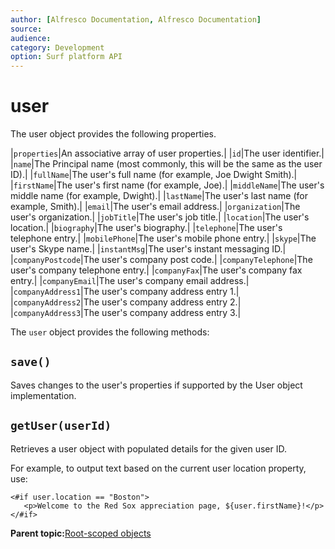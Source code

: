 ```yaml
---
author: [Alfresco Documentation, Alfresco Documentation]
source: 
audience: 
category: Development
option: Surf platform API
---
```


# user

The user object provides the following properties.

|`properties`|An associative array of user properties.|
|`id`|The user identifier.|
|`name`|The Principal name \(most commonly, this will be the same as the user ID\).|
|`fullName`|The user's full name \(for example, Joe Dwight Smith\).|
|`firstName`|The user's first name \(for example, Joe\).|
|`middleName`|The user's middle name \(for example, Dwight\).|
|`lastName`|The user's last name \(for example, Smith\).|
|`email`|The user's email address.|
|`organization`|The user's organization.|
|`jobTitle`|The user's job title.|
|`location`|The user's location.|
|`biography`|The user's biography.|
|`telephone`|The user's telephone entry.|
|`mobilePhone`|The user's mobile phone entry.|
|`skype`|The user's Skype name.|
|`instantMsg`|The user's instant messaging ID.|
|`companyPostcode`|The user's company post code.|
|`companyTelephone`|The user's company telephone entry.|
|`companyFax`|The user's company fax entry.|
|`companyEmail`|The user's company email address.|
|`companyAddress1`|The user's company address entry 1.|
|`companyAddress2`|The user's company address entry 2.|
|`companyAddress3`|The user's company address entry 3.|

The `user` object provides the following methods:

## `save()`

Saves changes to the user's properties if supported by the User object implementation.

## `getUser(userId)`

Retrieves a user object with populated details for the given user ID.

For example, to output text based on the current user location property, use:

```
<#if user.location == "Boston">
   <p>Welcome to the Red Sox appreciation page, ${user.firstName}!</p>
</#if>
```

**Parent topic:**[Root-scoped objects](../references/APISurf-rootscoped.md)

